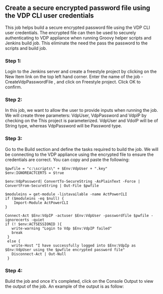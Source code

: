 ## Create a secure encrypted password file using the VDP CLI user credentials

This job helps build a secure encrypted password file using the VDP CLI user credentials. The encrypted file can then be used to securely authenticating to VDP appliance when running Groovy helper scripts and Jenkins build job. This eliminate the need the pass the password to the scripts and build job.

### Step 1:
Login to the Jenkins server and create a freestyle project by clicking on the New Item link on the top left hand corner. Enter the name of the job - CreateVdpPasswordFile , and click on Freestyle project. Click OK to confirm.

### Step 2:
In this job, we want to allow the user to provide inputs when running the job. We will create three parameters: VdpUser, VdpPassword and VdpIP by checking on the This project is parameterized. VdpUser and VdoIP will be of String type, whereas VdpPassword will be Password type.

### Step 3:
Go to the Build section and define the tasks required to build the job. We will be connecting to the VDP appliance using the encrypted file to ensure the credentials are correct. You can copy and paste the following:
```
$pwfile = "c:\scripts\" + $Env:VdpUser + ".key"
$env:IGNOREACTCERTS = $true
 
$env:VdpPassword| ConvertTo-SecureString -AsPlainText -Force | ConvertFrom-SecureString | Out-File $pwfile
 
$moduleins = get-module -listavailable -name ActPowerCLI
if ($moduleins -eq $null) {
    Import-Module ActPowerCLI
}

Connect-Act $Env:VdpIP -actuser $Env:VdpUser -passwordfile $pwfile -ignorecerts -quiet
if (! $env:ACTSESSIONID ){
   write-warning "Login to Vdp $Env:VdpIP failed"
   break
 }
 else {
   write-Host "I have successfully logged into $Env:VdpIp as $Env:VdpUser using the $pwfile encrypted password file"
   Disconnect-Act | Out-Null
 } 
```

### Step 4:
Build the job and once it's completed, click on the Console Output to view the output of the job. An example of the output is as follow:

